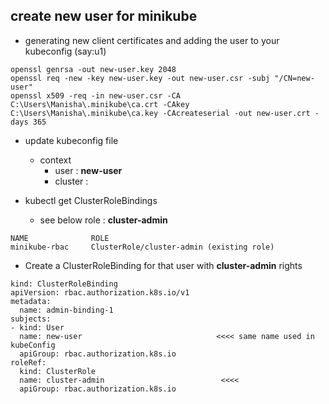 ## create new user for minikube
- generating new client certificates and adding the user to your kubeconfig (say:u1)
```
openssl genrsa -out new-user.key 2048
openssl req -new -key new-user.key -out new-user.csr -subj "/CN=new-user"
openssl x509 -req -in new-user.csr -CA C:\Users\Manisha\.minikube\ca.crt -CAkey C:\Users\Manisha\.minikube\ca.key -CAcreateserial -out new-user.crt -days 365

```
- update kubeconfig file
  - context
    - user : **new-user**
    - cluster : 
    
- kubectl get ClusterRoleBindings
  - see below role :  **cluster-admin**
```
NAME              ROLE
minikube-rbac     ClusterRole/cluster-admin (existing role)
```
- Create a ClusterRoleBinding for that user with **cluster-admin** rights
```
kind: ClusterRoleBinding
apiVersion: rbac.authorization.k8s.io/v1
metadata:
  name: admin-binding-1
subjects:
- kind: User
  name: new-user                              <<<< same name used in kubeConfig
  apiGroup: rbac.authorization.k8s.io
roleRef:
  kind: ClusterRole
  name: cluster-admin                          <<<<
  apiGroup: rbac.authorization.k8s.io

```

  

